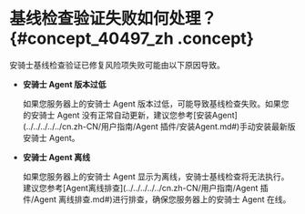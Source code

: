# 基线检查验证失败如何处理？ {#concept_40497_zh .concept}

安骑士基线检查验证已修复风险项失败可能由以下原因导致。

-   **安骑士 Agent 版本过低**

    如果您服务器上的安骑士 Agent 版本过低，可能导致基线检查失败。如果您的安骑士 Agent 没有正常自动更新，建议您参考[安装Agent](../../../../../cn.zh-CN/用户指南/Agent 插件/安装Agent.md#)手动安装最新版安骑士 Agent。

-   **安骑士 Agent 离线**

    如果您服务器上的安骑士 Agent 显示为离线，安骑士基线检查将无法执行。建议您参考[Agent离线排查](../../../../../cn.zh-CN/用户指南/Agent 插件/Agent 离线排查.md#)进行排查，确保您服务器上的安骑士 Agent 在线。


